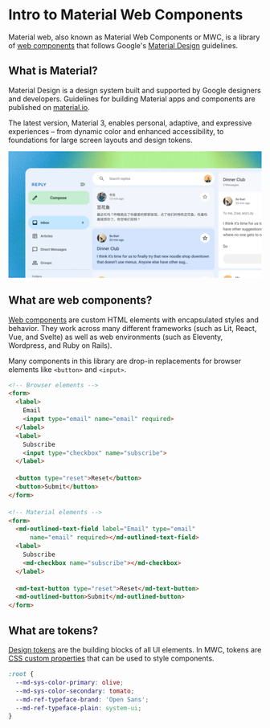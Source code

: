 <!-- catalog-only-start --><!-- ---
name: Introduction
title: Introduction
order: 1
-----><!-- catalog-only-end -->

# Intro to Material Web Components

<!-- go/mwc-intro -->

<!--*
# Document freshness: For more information, see go/fresh-source.
freshness: { owner: 'lizmitchell' reviewed: '2024-03-27' }
*-->

Material web, also known as Material Web Components or MWC, is a library of
[web components](https://developer.mozilla.org/en-US/docs/Web/API/Web_components)<!-- {.external} -->
that follows Google's [Material Design](https://material.io/)<!-- {.external} -->
guidelines.

<!-- [TOC] -->

## What is Material?

Material Design is a design system built and supported by Google designers and
developers. Guidelines for building Material apps and components are published
on [material.io](https://material.io)<!-- {.external} -->.

The latest version, Material 3, enables personal, adaptive, and expressive
experiences – from dynamic color and enhanced accessibility, to foundations for
large screen layouts and design tokens.

![An example of a Material Design application.](images/what-is-material.webp "What is Material?")

## What are web components?

[Web components](https://developer.mozilla.org/en-US/docs/Web/API/Web_components)<!-- {.external} -->
are custom HTML elements with encapsulated styles and behavior. They work across
many different frameworks (such as Lit, React, Vue, and Svelte) as well as web
environments (such as Eleventy, Wordpress, and Ruby on Rails).

Many components in
this library are drop-in replacements for browser elements like `<button>` and `<input>`.

```html
<!-- Browser elements -->
<form>
  <label>
    Email
    <input type="email" name="email" required>
  </label>
  <label>
    Subscribe
    <input type="checkbox" name="subscribe">
  </label>

  <button type="reset">Reset</button>
  <button>Submit</button>
</form>

<!-- Material elements -->
<form>
  <md-outlined-text-field label="Email" type="email"
      name="email" required></md-outlined-text-field>
  <label>
    Subscribe
    <md-checkbox name="subscribe"></md-checkbox>
  </label>

  <md-text-button type="reset">Reset</md-text-button>
  <md-outlined-button>Submit</md-outlined-button>
</form>
```

## What are tokens?

[Design tokens](https://m3.material.io/foundations/design-tokens/overview)<!-- {.external} -->
are the building blocks of all UI elements. In MWC, tokens are
[CSS custom properties](https://developer.mozilla.org/en-US/docs/Web/CSS/--*)
that can be used to style components.

```css
:root {
  --md-sys-color-primary: olive;
  --md-sys-color-secondary: tomato;
  --md-ref-typeface-brand: 'Open Sans';
  --md-ref-typeface-plain: system-ui;
}
```

<!--#include file="../googlers/intro-who-should-use-mwc.md" -->
